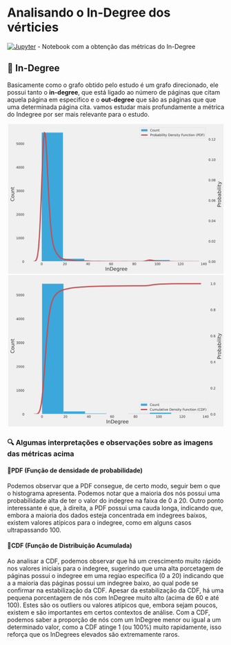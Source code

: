 # Analisando o In-Degree dos vérticies

[![Jupyter](https://img.shields.io/badge/-Notebook-191A1B?style=flat-square&logo=jupyter)](./indegree.ipynb) - Notebook com a obtenção das métricas do In-Degree

## 🔶 In-Degree

Basicamente como o grafo obtido pelo estudo é um grafo direcionado, ele possui tanto o **in-degree**, que está ligado ao número de páginas que citam aquela página em especifico e o **out-degree** que são as páginas que que uma determinada página cita. vamos estudar mais profundamente a métrica do Indegree por ser mais relevante para o estudo.

<p align="center">
    <img width=500 src="./imgs/probability_density_function.png"/>
    <img width=500 src="./imgs/cumulative_density_function.png"/>
</p>

### 🔍 Algumas interpretações e observações sobre as imagens das métricas acima

#### 🔹PDF (Função de densidade de probabilidade)

Podemos observar que a PDF consegue, de certo modo, seguir bem o que o histograma apresenta. Podemos notar que a maioria dos nós possui uma probabilidade alta de ter o valor do indegree na faixa de 0 a 20. Outro ponto interessante é que, à direita, a PDF possui uma cauda longa, indicando que, embora a maioria dos dados esteja concentrada em indegrees baixos, existem valores atípicos para o indegree, como em alguns casos ultrapassando 100.

#### 🔹CDF (Função de Distribuição Acumulada)

Ao analisar a CDF, podemos observar que há um crescimento muito rápido nos valores iniciais para o indegree, sugerindo que uma alta porcetagem de páginas possui o indegree em uma regiao especifica (0 a 20) indicando que a a maioria das páginas possui um indegree baixo, ao qual pode se confirmar na estabilização da CDF. Apesar da estabilização da CDF, há uma pequena porcentagem de nós com InDegree muito alto (acima de 60 e até 100). Estes são os outliers ou valores atípicos que, embora sejam poucos, existem e são importantes em certos contextos de análise. Com a CDF, podemos saber a proporção de nós com um InDegree menor ou igual a um determinado valor, como a CDF atinge 1 (ou 100%) muito rapidamente, isso reforça que os InDegrees elevados são extremamente raros.
